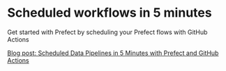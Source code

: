 # Scheduled workflows in 5 minutes
Get started with Prefect by scheduling your Prefect flows with GitHub Actions

[Blog post: Scheduled Data Pipelines in 5 Minutes with Prefect and GitHub Actions](https://medium.com/the-prefect-blog/scheduled-data-pipelines-in-5-minutes-with-prefect-and-github-actions-39a5e4ab03f4)